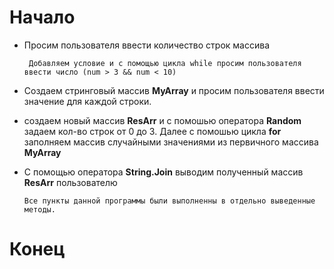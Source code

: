 # Начало
* Просим пользователя ввести количество строк массива

       Добавляем условие и с помощью цикла while просим пользователя ввести число (num > 3 && num < 10)
* Создаем стринговый массив **MyArray** и просим пользователя ввести значение для каждой строки.

* создаем новый массив **ResArr** и с помошью оператора **Random** задаем кол-во строк от 0 до 3. Далее с помошью цикла **for** заполняем массив случайными значениями из первичного массива **MyArray**

* C помощью оператора **String.Join** выводим полученный массив **ResArr** пользователю

      Все пункты данной программы были выполненны в отдельно выведенные методы.

# Конец